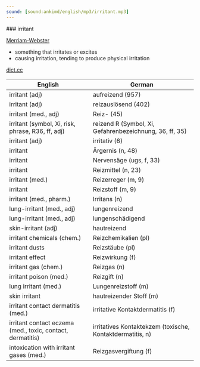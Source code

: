 ```yaml
---
sound: [sound:ankimd/english/mp3/irritant.mp3]
---
```


\### irritant

[Merriam-Webster](https://www.merriam-webster.com/dictionary/irritant)

- something that irritates or excites
- causing irritation, tending to produce physical irritation

[dict.cc](https://www.dict.cc/irritant)

| English        | German       |
| -------------- | ------------ |
| irritant (adj) | aufreizend (957) |
| irritant (adj) | reizauslösend (402) |
| irritant (med., adj) | Reiz- (45) |
| irritant (symbol, Xi, risk, phrase, R36, ff, adj) | reizend R (Symbol, Xi, Gefahrenbezeichnung, 36, ff, 35) |
| irritant (adj) | irritativ (6) |
| irritant | Ärgernis (n, 48) |
| irritant | Nervensäge (ugs, f, 33) |
| irritant | Reizmittel (n, 23) |
| irritant (med.) | Reizerreger (m, 9) |
| irritant | Reizstoff (m, 9) |
| irritant (med., pharm.) | Irritans (n) |
| lung-irritant (med., adj) | lungenreizend |
| lung-irritant (med., adj) | lungenschädigend |
| skin-irritant (adj) | hautreizend |
| irritant chemicals (chem.) | Reizchemikalien (pl) |
| irritant dusts | Reizstäube (pl) |
| irritant effect | Reizwirkung (f) |
| irritant gas (chem.) | Reizgas (n) |
| irritant poison (med.) | Reizgift (n) |
| lung irritant (med.) | Lungenreizstoff (m) |
| skin irritant | hautreizender Stoff (m) |
| irritant contact dermatitis (med.) | irritative Kontaktdermatitis (f) |
| irritant contact eczema <ICE> (med., toxic, contact, dermatitis) | irritatives Kontaktekzem (toxische, Kontaktdermatitis, n) |
| intoxication with irritant gases (med.) | Reizgasvergiftung (f) |
